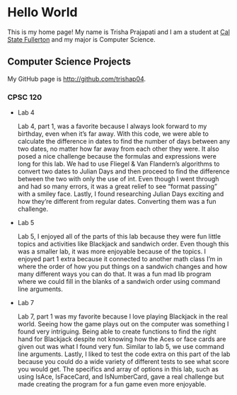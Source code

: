 # Hello World

This is my home page! My name is Trisha Prajapati and I am a student at [Cal State Fullerton](http://www.fullerton.edu/) and my major is Computer Science.

## Computer Science Projects

My GitHub page is http://github.com/trishap04.

### CPSC 120

* Lab 4

    Lab 4, part 1, was a favorite because I always look forward to my birthday, even when it’s far away. With this code, we were able to calculate the difference in dates to find the number of days between any two dates, no matter how far away from each other they were. It also posed a nice challenge because the formulas and expressions were long for this lab. We had to use Fliegel & Van Flandern’s algorithms to convert two dates to Julian Days and then proceed to find the difference between the two with only the use of int. Even though I went through and had so many errors, it was a great relief to see “format passing” with a smiley face. Lastly, I found researching Julian Days exciting and how they’re different from regular dates. Converting them was a fun challenge. 

* Lab 5

    Lab 5, I enjoyed all of the parts of this lab because they were fun little topics and activities like Blackjack and sandwich order. Even though this was a smaller lab, it was more enjoyable because of the topics. I enjoyed part 1 extra because it connected to another math class I’m in where the order of how you put things on a sandwich changes and how many different ways you can do that. It was a fun mad lib program where we could fill in the blanks of a sandwich order using command line arguments.

* Lab 7

    Lab 7, part 1 was my favorite because I love playing Blackjack in the real world. Seeing how the game plays out on the computer was something I found very intriguing. Being able to create functions to find the right hand for Blackjack despite not knowing how the Aces or face cards are given out was what I found very fun. Similar to lab 5, we use command line arguments. Lastly, I liked to test the code extra on this part of the lab because you could do a wide variety of different tests to see what score you would get. The specifics and array of options in this lab, such as using IsAce, IsFaceCard, and IsNumberCard, gave a real challenge but made creating the program for a fun game even more enjoyable. 